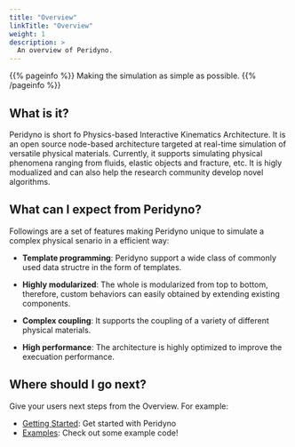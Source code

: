 ```yaml
---
title: "Overview"
linkTitle: "Overview"
weight: 1
description: >
  An overview of Peridyno.
---
```


{{% pageinfo %}}
Making the simulation as simple as possible.
{{% /pageinfo %}}

## What is it?

Peridyno is short fo Physics-based Interactive Kinematics Architecture. It is an open source node-based architecture targeted at real-time simulation of versatile physical materials. Currently, it supports simulating physical phenomena ranging from fluids, elastic objects and fracture, etc. It is higly modualized and can also help the research community develop novel algorithms.

## What can I expect from Peridyno?

Followings are a set of features making Peridyno unique to simulate a complex physical senario in a efficient way: 

* **Template programming**: Peridyno support a wide class of commonly used data structre in the form of templates.

* **Highly modularized**: The whole is modularized from top to bottom, therefore, custom behaviors can easily obtained by extending existing components.

* **Complex coupling**: It supports the coupling of a variety of different physical materials.

* **High performance**: The architecture is highly optimized to improve the execuation performance.


## Where should I go next?

Give your users next steps from the Overview. For example:

* [Getting Started](/docs/gettingstarted/): Get started with Peridyno
* [Examples](/docs//examples/): Check out some example code!

